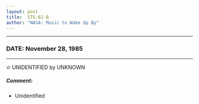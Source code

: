 ```yaml
---
layout: post
title:  STS-61-B
author: "NASA: Music to Wake Up By"
---
```


----
### DATE: November 28, 1985
----
✫ UNIDENTIFIED by UNKNOWN

##### Comment:
* Unidentified
